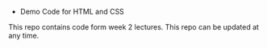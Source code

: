 
* Demo Code for HTML and CSS

This repo contains code form week 2 lectures.
This repo can be updated at any time.
